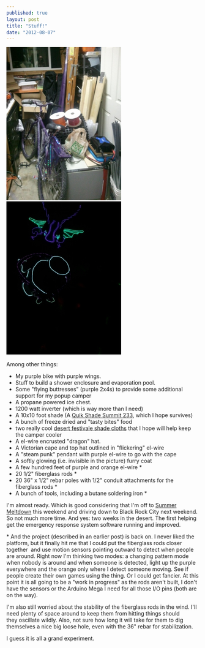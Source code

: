 ```yaml
---
published: true
layout: post
title: "Stuff!"
date: "2012-08-07"
---
```


[![](../images/2012/08/2012-08-06-21-16-351.jpg "Stuff")](../images/2012/08/2012-08-06-21-16-351.jpg) [![](../images/2012/08/2012-08-06-21-22-592.jpg "More Stuff")](../images/2012/08/2012-08-06-21-22-592.jpg)

Among other things:

- My purple bike with purple wings.
- Stuff to build a shower enclosure and evaporation pool.
- Some "flying buttresses" (purple 2x4s) to provide some additional support for my popup camper
- A propane powered ice chest.
- 1200 watt inverter (which is way more than I need)
- A 10x10 foot shade (A [Quik Shade Summit 233](http://www.sportchalet.com/product/outdoor/camping/canopies+-+screen+houses/300807_3068359.do), which I hope survives)
- A bunch of freeze dried and "tasty bites" food
- two really cool [desert festivale shade cloths](http://www.shadeclothstore.com/products/burningmanshadecloth__aluminetshadecloth.html) that I hope will help keep the camper cooler
- A el-wire encrusted "dragon" hat.
- A Victorian cape and top hat outlined in "flickering" el-wire
- A "steam punk" pendant with purple el-wire to go with the cape
- A softly glowing (i.e. invisible in the picture) furry coat
- A few hundred feet of purple and orange el-wire \*
- 20 1/2" fiberglass rods \*
- 20 36" x 1/2" rebar poles with 1/2" conduit attachments for the fiberglass rods \*
- A bunch of tools, including a butane soldering iron \*

I'm almost ready. Which is good considering that I'm off to [Summer Meltdown](http://www.summermeltdown.com/ "Summer Meltdown") this weekend and driving down to Black Rock City next weekend. So not much more time. And yes: two weeks in the desert. The first helping get the emergency response system software running and improved.

\* And the project (described in an earlier post) is back on. I never liked the platform, but it finally hit me that I could put the fiberglass rods closer together  and use motion sensors pointing outward to detect when people are around. Right now I'm thinking two modes: a changing pattern mode when nobody is around and when someone is detected, light up the purple everywhere and the orange only where I detect someone moving. See if people create their own games using the thing. Or I could get fancier. At this point it is all going to be a "work in progress" as the rods aren't built, I don't have the sensors or the Arduino Mega I need for all those I/O pins (both are on the way).

I'm also still worried about the stability of the fiberglass rods in the wind. I'll need plenty of space around to keep them from hitting things should they oscillate wildly. Also, not sure how long it will take for them to dig themselves a nice big loose hole, even with the 36" rebar for stabilization.

I guess it is all a grand experiment.
